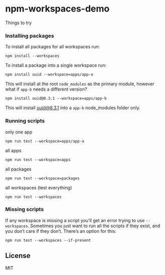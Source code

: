 # npm-workspaces-demo


Things to try


### Installing packages

To install all packages for all workspaces run:

`npm install --workspaces`


To install a package into a single workspace run:

`npm install uuid --workspace=apps/app-a`

This will install at the root `node_modules` as the primary module, however what if `app-b` needs a different version?

`npm install uuid@8.3.1 --workspace=apps/app-b`

This will install uuid@8.3.1 into a `app-b` node_modules folder only.


### Running scripts

only one app

`npm run test --workspace=apps/app-a`

all apps

`npm run test --workspace=apps`

all packages

`npm run test --workspace=packages`

all workspaces (test everything)

`npm run test --workspaces`

### Missing scripts

If any workspace is missing a script you’ll get an error trying to use `--workspaces`. Sometimes you just want to run all the scripts if they exist, and you don’t care if they don’t. There’s an option for this:

`npm run test --workspaces --if-present`


## License

MIT

